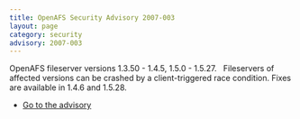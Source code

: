 ```yaml
---
title: OpenAFS Security Advisory 2007-003
layout: page
category: security
advisory: 2007-003
---
```



OpenAFS fileserver versions 1.3.50 - 1.4.5, 1.5.0 - 1.5.27.  
Fileservers of affected versions can be crashed by a client-triggered
race condition. Fixes are available in 1.4.6 and 1.5.28.

-   [Go to the advisory](/security/OPENAFS-SA-2007-003.txt)


